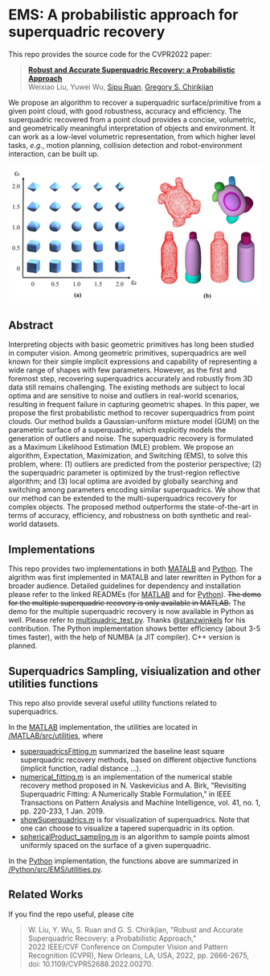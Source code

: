 # EMS: A probabilistic approach for superquadric recovery

This repo provides the source code for the CVPR2022 paper:

> [**Robust and Accurate Superquadric Recovery: a Probabilistic Approach**](https://arxiv.org/abs/2111.14517 "ArXiv version of the paper.")  
> Weixiao Liu, Yuwei Wu, [Sipu Ruan](https://ruansp.github.io/), [Gregory S. Chirikjian](https://cde.nus.edu.sg/me/staff/chirikjian-gregory-s/)

We propose an algorithm to recover a superquadric surface/primitive from a given point cloud, with good robustness, accuracy and efficiency.
The superquadric recovered from a point cloud provides a concise, volumetric, and geometrically meaningful interpretation of objects and environment. It can work as a low-level volumetric representation, from which higher level tasks, *e.g.*, motion planning, collision detection and robot-environment interaction, can be built up.

<img src="/figures/Superquadrics.png" alt="superquadrics" width="600"/>

## Abstract

Interpreting objects with basic geometric primitives has long been studied in computer vision. 
Among geometric primitives, superquadrics are well known for their simple implicit expressions and capability of representing a wide range of shapes with few parameters. 
However, as the first and foremost step, recovering superquadrics accurately and robustly from 3D data still remains challenging. 
The existing methods are subject to local optima and are sensitive to noise and outliers in real-world scenarios, resulting in frequent failure in capturing geometric shapes. 
In this paper, we propose the first probabilistic method to recover superquadrics from point clouds. 
Our method builds a Gaussian-uniform mixture model (GUM) on the parametric surface of a superquadric, which explicitly models the generation of outliers and noise.
The superquadric recovery is formulated as a Maximum Likelihood Estimation (MLE) problem. 
We propose an algorithm, Expectation, Maximization, and Switching (EMS), to solve this problem, where: (1) outliers are predicted from the posterior perspective; (2) the superquadric parameter is optimized by the trust-region reflective algorithm; and (3) local optima are avoided by globally searching and switching among parameters encoding similar superquadrics. 
We show that our method can be extended to the multi-superquadrics recovery for complex objects. 
The proposed method outperforms the state-of-the-art in terms of accuracy, efficiency, and robustness on both synthetic and real-world datasets.

## Implementations

This repo provides two implementations in both [MATALB](/MATLAB) and [Python](/Python). 
The algrithm was first implemented in MATALB and later rewritten in Python for a broader audience.
Detailed guidelines for dependency and installation please refer to the linked READMEs (for [MATLAB](/MATLAB) and for [Python](/Python)).
~~The demo for the multiple superquadric recovery is only available in MATLAB.~~
The demo for the multiple superquadric recovery is now available in Python as well.
Please refer to [multiquadric_test.py](/Python/tests/multiquadric_test.py).
Thanks @[stanzwinkels](https://github.com/stanzwinkels) for his contribution.
The Python implementation shows better efficiency (about 3-5 times faster), with the help of NUMBA (a JIT compiler). 
C++ version is planned.

## Superquadrics Sampling, visiualization and other utilities functions

This repo also provide several useful utility functions related to superquadrics.

In the [MATLAB](/MATLAB) implementation, the utilities are located in [/MATLAB/src/utilities](/MATLAB/src/utilities), where
* [superquadricsFitting.m](/MATLAB/src/utilities/superquadricsFitting.m) summarized the baseline least square superquadric recovery methods, based on different objective functions (implicit function, radial distance ...).
* [numerical_fitting.m](/MATLAB/src/utilities/numerical_fitting.m) is an implementation of the numerical stable recovery method proposed in N. Vaskevicius and A. Birk, "Revisiting Superquadric Fitting: A Numerically Stable Formulation," in IEEE Transactions on Pattern Analysis and Machine Intelligence, vol. 41, no. 1, pp. 220-233, 1 Jan. 2019.
* [showSuperquadrics.m](/MATLAB/src/utilities/showSuperquadrics.m) is for visualization of superquadrics. Note that one can choose to visualize a tapered superquadric in its option.
* [sphericalProduct_sampling.m](/MATLAB/src/utilities/sphericalProduct_sampling.m) is an algorithm to sample points almost uniformly spaced on the surface of a given superquadric.

In the [Python](/Python) implementation, the functions above are summarized in [/Python/src/EMS/utilities.py](/Python/src/EMS/utilities.py).


## Related Works
If you find the repo useful, please cite

> W. Liu, Y. Wu, S. Ruan and G. S. Chirikjian, "Robust and Accurate Superquadric Recovery: a Probabilistic Approach," <br />
> 2022 IEEE/CVF Conference on Computer Vision and  Pattern Recognition (CVPR), New Orleans, LA, USA, 2022, pp. 2666-2675, <br />
> doi: 10.1109/CVPR52688.2022.00270.
